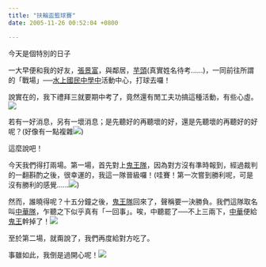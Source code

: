 ```yaml
---
title: "扶輪盃籃球賽"
date: 2005-11-26 00:52:04 +0800

---
```



今天是個特別的日子



一大早便和我的好友，<u>張景富</u>，與鄰居，<u>芋頭</u>(真實姓名待考......)，一同前往所謂的「戰場」──<u>水上國民中學中</u>活動中心，打球去囉！



說實在的，我下禮拜三就要期中考了，竟然還有閒工夫功搞這種活動，有些心虛。![](/images/slum-area/238_m7.gif)





若有一好消息，另有一壞消息；是先聽好的再聽壞的好，還是先聽壞的再聽好的好呢？(好像有一點複雜![](/images/slum-area/239_m5.gif))



這麼說吧！



今天我們得打兩場。第一場，首先對上<u>鬼王隊</u>，因為對方沒有準時報到，經過裁判的一翻斟酌之後，很幸運的，我這一隊晉級囉！(哇賽！第一次嘗到勝利呢，可是沒有勝利的感覺......![](/images/slum-area/240_m3.gif))



然而，誰曉得呢？十五分鐘之後，<u>鬼王隊</u>回來了，聲稱要一決勝負。我們這隊取名叫<u>中華隊</u>，乍聽之下似乎真有「一回事」。唉，中聽罷了──不上三兩下，<u>中華</u>便給<u>鬼王</u>幹掉了！![](/images/slum-area/241_m14.gif)



至於第二場，就甭說了，我們再度給對方吃了。



事雖如此，我倒是過開心呢！![](/images/slum-area/242_m10.gif)


